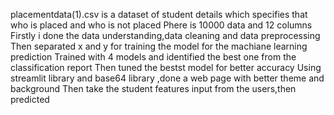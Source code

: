placementdata(1).csv is a dataset of student details which specifies that who is placed and who is not placed
Phere is 10000 data and 12 columns
Firstly i done the data understanding,data cleaning and data preprocessing
Then separated x and y for training the model for the machiane learning prediction
Trained with 4 models and identified the best one from the classification report
Then tuned the bestst model for better accuracy
Using streamlit library and base64 library ,done a web page with better theme and background
Then take the student features input from the users,then predicted
